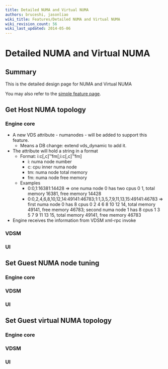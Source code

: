 ```yaml
---
title: Detailed NUMA and Virtual NUMA
authors: bruceshi, jasonliao
wiki_title: Features/Detailed NUMA and Virtual NUMA
wiki_revision_count: 56
wiki_last_updated: 2014-05-06
---
```


# Detailed NUMA and Virtual NUMA

## Summary

This is the detailed design page for NUMA and Virtual NUMA

You may also refer to the [simple feature page](http://www.ovirt.org/Features/NUMA_and_Virtual_NUMA).

## Get Host NUMA topology

### Engine core

*   A new VDS attribute - numanodes - will be added to support this feature.
    -   Means a DB change: extend vds_dynamic to add it.
*   The attribute will hold a string in a format
    -   Format: i:c[,c]:tm:fm[;i:c[,c]:tm:fm]
        -   i: numa node number
        -   c: cpu inner numa node
        -   tm: numa node total memory
        -   fm: numa node free memory
    -   Examples
        -   0:0,1:16381:14428 => one numa node 0 has two cpus 0 1, total memory 16381, free memory 14428
        -   0:0,2,4,6,8,10,12,14:49141:46783;1:1,3,5,7,9,11,13,15:49141:46783 => first numa node 0 has 8 cpus 0 2 4 6 8 10 12 14, total memory 49141, free memory 46783; second numa node 1 has 8 cpus 1 3 5 7 9 11 13 15, total memory 49141, free memory 46783
*   Engine receives the information from VDSM xml-rpc invoke

### VDSM

### UI

## Set Guest NUMA node tuning

### Engine core

### VDSM

### UI

## Set Guest virtual NUMA topology

### Engine core

### VDSM

### UI
